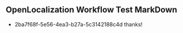 ## OpenLocalization Workflow Test MarkDown
* 2ba7f68f-5e56-4ea3-b27a-5c3142188c4d thanks!

<!--HONumber=Jul16_HO3-->


